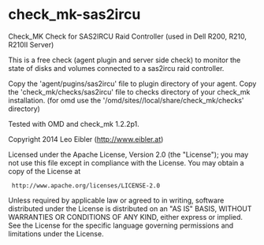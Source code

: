 check_mk-sas2ircu
=================

Check_MK Check for SAS2IRCU Raid Controller (used in Dell R200, R210, R210II Server)

This is a free check (agent plugin and server side check) to monitor the state of
disks and volumes connected to a sas2ircu raid controller.

Copy the 'agent/pugins/sas2ircu' file to plugin directory of your agent.
Copy the 'check_mk/checks/sas2ircu' file to checks directory of your check_mk installation.
(for omd use the '/omd/sites/<yoursite>/local/share/check_mk/checks' directory)

Tested with OMD and check_mk 1.2.2p1.


Copyright 2014 Leo Eibler (http://www.eibler.at)

 Licensed under the Apache License, Version 2.0 (the "License");
 you may not use this file except in compliance with the License.
 You may obtain a copy of the License at

     http://www.apache.org/licenses/LICENSE-2.0

 Unless required by applicable law or agreed to in writing, software
 distributed under the License is distributed on an "AS IS" BASIS,
 WITHOUT WARRANTIES OR CONDITIONS OF ANY KIND, either express or implied.
 See the License for the specific language governing permissions and
 limitations under the License.

